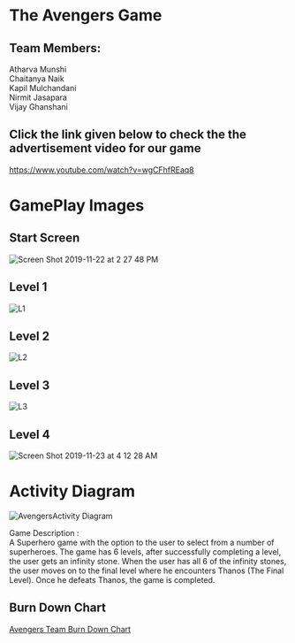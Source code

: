 # The Avengers Game

## Team Members:  
Atharva Munshi  
Chaitanya Naik  
Kapil Mulchandani  
Nirmit Jasapara  
Vijay Ghanshani

## Click the  link given below to check the the advertisement video for our game 

https://www.youtube.com/watch?v=wgCFhfREaq8   

# GamePlay Images

## Start Screen

![Screen Shot 2019-11-22 at 2 27 48 PM](https://user-images.githubusercontent.com/33183783/69464883-7b851080-0d34-11ea-86f1-e4c8dedb1fc5.png)


## Level 1
![L1](https://user-images.githubusercontent.com/33183783/69469019-83987c80-0d43-11ea-9e28-66c74ef016e3.png)

## Level 2
![L2](https://user-images.githubusercontent.com/33183783/69469052-a62a9580-0d43-11ea-9a5e-bf05d5d4ba6b.png)

## Level 3
![L3](https://user-images.githubusercontent.com/33183783/69469067-b93d6580-0d43-11ea-92e2-aefa46123503.png)

## Level 4
![Screen Shot 2019-11-23 at 4 12 28 AM](https://user-images.githubusercontent.com/33183783/69478472-90e75280-0da7-11ea-9bb3-154b74d29952.png)


# Activity Diagram

![AvengersActivity Diagram](https://user-images.githubusercontent.com/33183783/69478401-cb042480-0da6-11ea-963d-4d4af180b829.png)

Game Description :  
A Superhero game with the option to the user to select from a number of superheroes. The game has 6 levels, after successfully completing a level, the user gets an infinity stone. When the user has all 6 of the infinity stones, the user moves on to the final level where he encounters Thanos (The Final Level). Once he defeats Thanos, the game is completed.

## Burn Down Chart
[Avengers Team Burn Down Chart](https://docs.google.com/spreadsheets/d/1bifDIyGqfVgvlBY-PHf2TL73WDCBWNcrwD0XIwaWKjo/edit?usp=sharing)

